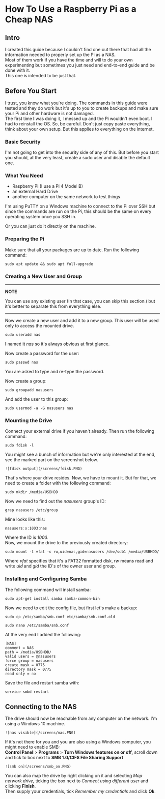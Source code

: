 # How To Use a Raspberry Pi as a Cheap NAS

## Intro

I created this guide because I couldn't find one out there that had all the information needed to properly set up the Pi as a NAS.  
Most of them work if you have the time and will to do your own experimenting but sometimes you just need and end-to-end guide and be done with it.  
This one is intended to be just that.  

## Before You Start

I trust, you know what you're doing. The commands in this guide were tested and they do work but it's up to you to create backups and make sure your Pi and other hardware is not damaged.  
The first time I was doing it, I messed up and the Pi wouldn't even boot. I had to reinstall the OS. So, be careful. Don't just copy paste everything, think about your own setup. But this applies to everything on the internet.  

### Basic Security

I'm not going to get into the security side of any of this. But before you start you should, at the very least, create a sudo user and disable the default one.  

### What You Need

- Raspberry Pi (I use a Pi 4 Model B)
- an external Hard Drive
- another computer on the same network to test things

I'm using PuTTY on a Windows machine to connect to the Pi over SSH but since the commands are run on the Pi, this should be the same on every operating system once you SSH in.  

Or you can just do it directly on the machine.  

### Preparing the Pi

Make sure that all your packages are up to date. Run the following command:  

    sudo apt update && sudo apt full-upgrade


### Creating a New User and Group

---
**NOTE**

You can use any existing user (In that case, you can skip this section.) but it's better to separate this from everything else.  

---

Now we create a new user and add it to a new group. This user will be used only to access the mounted drive.  

    sudo useradd nas

I named it *nas* so it's always obvious at first glance.  

Now create a password for the user:  

    sudo passwd nas

You are asked to type and re-type the password.  

Now create a group:  

    sudo groupadd nasusers

And add the user to this group:  

    sudo usermod -a -G nasusers nas

### Mounting the Drive

Connect your external drive if you haven't already. Then run the following command:  

    sudo fdisk -l

You might see a bunch of information but we're only interested at the end, see the marked part on the screenshot below.  

    ![fdisk output](/screens/fdisk.PNG)

That's where your drive resides. Now, we have to mount it. But for that, we need to create a folder with the following command:  

    sudo mkdir /media/USBHDD

Now we need to find out the *nasusers* group's ID:  

    grep nasusers /etc/group

Mine looks like this:  

    nasusers:x:1003:nas

Where the ID is *1003*.  
Now, we mount the drive to the previously created directory:  

    sudo mount -t vfat -o rw,uid=nas,gid=nasusers /dev/sdb1 /media/USBHDD/

Where *vfat* specifies that it's a FAT32 formatted disk, *rw* means read and write *uid* and *gid* the ID's of the owner user and group.  

### Installing and Configuring Samba

The following command will install samba:  

    sudo apt-get install samba samba-common-bin

Now we need to edit the config file, but first let's make a backup:

    sudo cp /etc/samba/smb.conf etc/samba/smb.conf.old

    sudo nano /etc/samba/smb.conf

At the very end I added the following:

    [NAS]
    comment = NAS
    path = /media/USBHDD/
    valid users = @nasusers
    force group = nasusers
    create mask = 0775
    directory mask = 0775
    read only = no

Save the file and restart samba with:  

    service smbd restart

## Connecting to the NAS

The drive should now be reachable from any computer on the network. I'm using a Windows 10 machine.

    ![nas visible](/screens/nas.PNG)

If it's not there for you and you are also using a Windows computer, you might need to enable SMB:  
**Control Panel** > **Programs** > **Turn Windows features on or off**, scroll down and tick to box next to **SMB 1.0/CIFS File Sharing Support**  

    ![smb on](/screens/smb_on.PNG)

You can also map the drive by right clicking on it and selecting *Map network drive*, ticking the box next to *Connect using different user* and clicking **Finish**.  
Then supply your credentials, tick *Remember my credentials* and click **Ok**.
